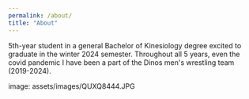 ```yaml
---
permalink: /about/
title: "About"
---
```


5th-year student in a general Bachelor of Kinesiology degree excited to graduate in the winter 2024 semester. Throughout all 5 years, even the covid pandemic I have been a part of the Dinos men's wrestling team (2019-2024).

image: assets/images/QUXQ8444.JPG
